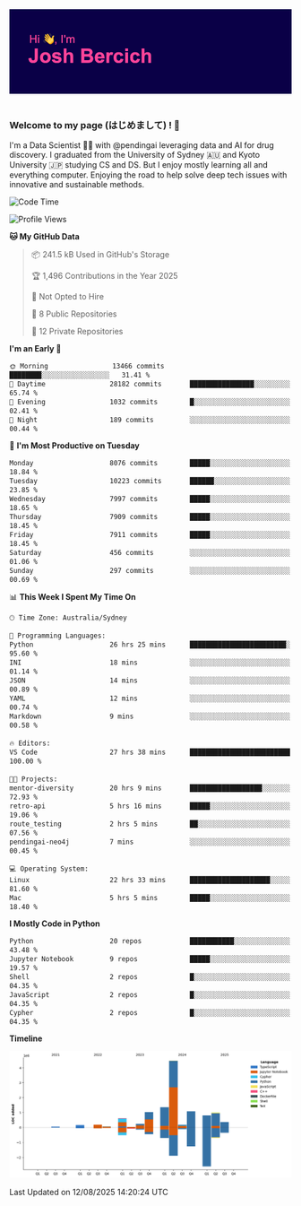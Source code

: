 
<div align="center">
<img src="profile-banner.png" />
</div>

</br>

### Welcome to my page (はじめまして) ! 🌸

I'm a Data Scientist 👨‍🔬 with @pendingai leveraging data and AI for drug discovery. I graduated from the University of Sydney 🇦🇺 and Kyoto University 🇯🇵 studying CS and DS. But I enjoy mostly learning all and everything computer. Enjoying the road to help solve deep tech issues with innovative and sustainable methods.

<!--START_SECTION:waka-->
![Code Time](http://img.shields.io/badge/Code%20Time-32%20hrs%2026%20mins-blue)

![Profile Views](http://img.shields.io/badge/Profile%20Views-30-blue)

**🐱 My GitHub Data** 

> 📦 241.5 kB Used in GitHub's Storage 
 > 
> 🏆 1,496 Contributions in the Year 2025
 > 
> 🚫 Not Opted to Hire
 > 
> 📜 8 Public Repositories 
 > 
> 🔑 12 Private Repositories 
 > 
**I'm an Early 🐤** 

```text
🌞 Morning                13466 commits       ████████░░░░░░░░░░░░░░░░░   31.41 % 
🌆 Daytime                28182 commits       ████████████████░░░░░░░░░   65.74 % 
🌃 Evening                1032 commits        █░░░░░░░░░░░░░░░░░░░░░░░░   02.41 % 
🌙 Night                  189 commits         ░░░░░░░░░░░░░░░░░░░░░░░░░   00.44 % 
```
📅 **I'm Most Productive on Tuesday** 

```text
Monday                   8076 commits        █████░░░░░░░░░░░░░░░░░░░░   18.84 % 
Tuesday                  10223 commits       ██████░░░░░░░░░░░░░░░░░░░   23.85 % 
Wednesday                7997 commits        █████░░░░░░░░░░░░░░░░░░░░   18.65 % 
Thursday                 7909 commits        █████░░░░░░░░░░░░░░░░░░░░   18.45 % 
Friday                   7911 commits        █████░░░░░░░░░░░░░░░░░░░░   18.45 % 
Saturday                 456 commits         ░░░░░░░░░░░░░░░░░░░░░░░░░   01.06 % 
Sunday                   297 commits         ░░░░░░░░░░░░░░░░░░░░░░░░░   00.69 % 
```


📊 **This Week I Spent My Time On** 

```text
🕑︎ Time Zone: Australia/Sydney

💬 Programming Languages: 
Python                   26 hrs 25 mins      ████████████████████████░   95.60 % 
INI                      18 mins             ░░░░░░░░░░░░░░░░░░░░░░░░░   01.14 % 
JSON                     14 mins             ░░░░░░░░░░░░░░░░░░░░░░░░░   00.89 % 
YAML                     12 mins             ░░░░░░░░░░░░░░░░░░░░░░░░░   00.74 % 
Markdown                 9 mins              ░░░░░░░░░░░░░░░░░░░░░░░░░   00.58 % 

🔥 Editors: 
VS Code                  27 hrs 38 mins      █████████████████████████   100.00 % 

🐱‍💻 Projects: 
mentor-diversity         20 hrs 9 mins       ██████████████████░░░░░░░   72.93 % 
retro-api                5 hrs 16 mins       █████░░░░░░░░░░░░░░░░░░░░   19.06 % 
route_testing            2 hrs 5 mins        ██░░░░░░░░░░░░░░░░░░░░░░░   07.56 % 
pendingai-neo4j          7 mins              ░░░░░░░░░░░░░░░░░░░░░░░░░   00.45 % 

💻 Operating System: 
Linux                    22 hrs 33 mins      ████████████████████░░░░░   81.60 % 
Mac                      5 hrs 5 mins        █████░░░░░░░░░░░░░░░░░░░░   18.40 % 
```

**I Mostly Code in Python** 

```text
Python                   20 repos            ███████████░░░░░░░░░░░░░░   43.48 % 
Jupyter Notebook         9 repos             █████░░░░░░░░░░░░░░░░░░░░   19.57 % 
Shell                    2 repos             █░░░░░░░░░░░░░░░░░░░░░░░░   04.35 % 
JavaScript               2 repos             █░░░░░░░░░░░░░░░░░░░░░░░░   04.35 % 
Cypher                   2 repos             █░░░░░░░░░░░░░░░░░░░░░░░░   04.35 % 
```



**Timeline**

![Lines of Code chart](https://raw.githubusercontent.com/JBercich/JBercich/main/assets/bar_graph.png)


 Last Updated on 12/08/2025 14:20:24 UTC
<!--END_SECTION:waka-->
